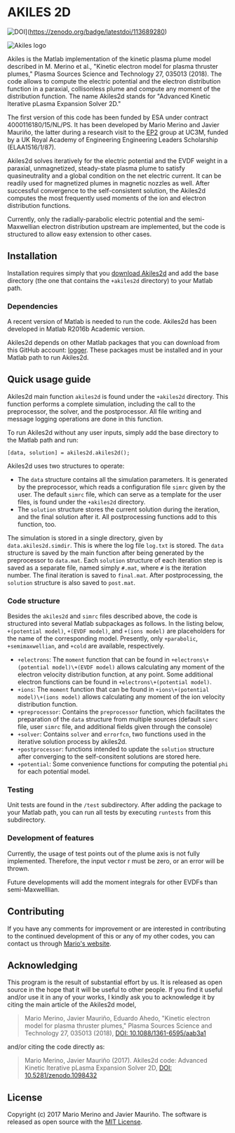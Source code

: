 # AKILES 2D

![DOI](https://zenodo.org/badge/113689280.svg)](https://zenodo.org/badge/latestdoi/113689280)

![Akiles logo](docs/logo.png)

Akiles is the
Matlab implementation of the kinetic plasma plume model described in
M. Merino et al., "Kinetic electron model for plasma thruster plumes," Plasma Sources Science and Technology 27, 035013 (2018).
The code allows to compute the electric potential and
the electron distribution function in a paraxial, collisonless plume and compute any moment of the distribution function.
The name Akiles2d stands for "Advanced Kinetic Iterative pLasma Expansion Solver 2D."

The first version of this code has been funded by ESA under contract
4000116180/15/NL/PS. It has been developed by Mario Merino and Javier
Mauriño, the latter during a research visit to the [EP2](http:\\ep2.uc3m.es)
group at UC3M, funded by a UK Royal Academy of Engineering Engineering Leaders
Scholarship (ELAA1516/1/87).

Akiles2d solves iteratively for the electric potential and the EVDF weight in a paraxial, unmagnetized, steady-state plasma plume to satisfy quasineutrality and a global condition on the net electric current. It can be readily used for magnetized plumes in magnetic nozzles as well. After successful convergence to the self-consistent solution, the Akiles2d computes the most frequently used moments of the ion and electron distribution functions.

Currently, only the radially-parabolic electric potential and the
semi-Maxwellian electron distribution upstream are implemented, but the code
is structured to allow easy extension to other cases.

## Installation

Installation requires simply that you
[download Akiles2d](https://github.com/mariomerinomartinez/akiles2d/archive/master.zip)
and add the base directory (the one that contains the `+akiles2d` directory)
to your Matlab path.

### Dependencies

A recent version of Matlab is needed to run the code.
Akiles2d has been developed in Matlab R2016b Academic version.

Akiles2d depends on other Matlab packages that you can download from this
GitHub account: [logger](https://github.com/mariomerinomartinez/logger). These
packages must be installed and in your Matlab path to run Akiles2d.

## Quick usage guide

Akiles2d main function `akiles2d` is found under the `+akiles2d` directory.
This function performs a complete simulation, including the call to the
preprocessor, the solver, and the postprocessor. All file writing
and message logging operations are done in this function.

To run Akiles2d without any user inputs, simply add the base directory to the Matlab path and run:

```text
[data, solution] = akiles2d.akiles2d();
```

Akiles2d uses two structures to operate:

* The `data` structure contains all the simulation parameters. It is generated
by the preprocessor, which reads a configuration file `simrc` given by the
user. The default `simrc` file, which can serve as a template for the user
files, is found under the `+akiles2d` directory.
* The `solution` structure stores the current solution during the iteration,
and the final solution after it. All postprocessing functions add to this
function, too.

The simulation is stored in a single directory, given by
`data.akiles2d.simdir`. This is where the log file `log.txt` is stored.
The `data` structure is saved by the main function after being generated by
the preprocessor to `data.mat`.
Each `solution` structure of each iteration step is saved as a
separate file, named simply `#.mat`, where `#` is the iteration number.
The final iteration is saved to `final.mat`.
After postprocessing, the `solution` structure is also saved to `post.mat`.

### Code structure

Besides the `akiles2d` and `simrc` files described above,
the code is structured into several Matlab subpackages as follows.
In the listing below,
`+(potential model)`, `+(EVDF model)`, and `+(ions model)` are placeholders
for the name of the corresponding model. Presently, only
`+parabolic`, `+semimaxwellian`, and `+cold` are available, respectively.

* `+electrons`: The `moment` function that can be found in
`+electrons\+(potential model)\+(EVDF model)` allows calculating any moment of the electron velocity distribution function, at any point. Some additional electron functions can be found in `+electrons\+(potential model)`.
* `+ions`: The `moment` function that can be found in
`+ions\+(potential model)\+(ions model)` allows calculating any moment of the ion velocity distribution function.
* `+preprocessor`: Contains the `preprocessor` function, which facilitates the
preparation of the  `data` structure from multiple sources (default `simrc`
file, user `simrc`  file, and additional fields given through the console)
* `+solver`: Contains `solver` and `errorfcn`, two functions used in the
iterative solution process by akiles2d.
* `+postprocessor`: functions intended to update the `solution` structure
after converging to the self-consitent solutions are stored here.
* `+potential`: Some convenience functions for computing the potential `phi`
for each potential model.

### Testing

Unit tests are found in the `/test` subdirectory. After adding the package to
your Matlab path, you can run all tests by executing `runtests` from this
subdirectory.

### Development of features

Currently, the usage of test points out of the plume axis is not fully
implemented. Therefore, the input vector r must be zero, or an error will be
thrown.

Future developments will add the moment integrals for other EVDFs than
semi-Maxwelllian.

## Contributing

If you have any comments for improvement or
are interested in contributing to the continued
development of this or any of my other codes, you can contact us through
[Mario's website](http://mariomerino.uc3m.es/).

## Acknowledging

This program is the result of substantial effort by us. It is released as open
source in the hope that it will be useful to other people. If you find it
useful and/or use it in any of your works, I kindly ask you to acknowledge it
by citing the main article of the Akiles2d model,

> Mario Merino, Javier Mauriño, Eduardo Ahedo, 
"Kinetic electron model for plasma thruster plumes," Plasma Sources Science and Technology 27, 035013 (2018), [DOI: 10.1088/1361-6595/aab3a1](https://doi.org/10.1088/1361-6595/aab3a1)

and/or citing the code directly as:

> Mario Merino, Javier Mauriño (2017). Akiles2d code: Advanced Kinetic
Iterative pLasma Expansion Solver 2D, [DOI: 10.5281/zenodo.1098432](https://doi.org/10.5281/zenodo.1098432)

## License

Copyright (c) 2017 Mario Merino and Javier Mauriño.
The software is released as open source with the [MIT License](LICENSE.md).
